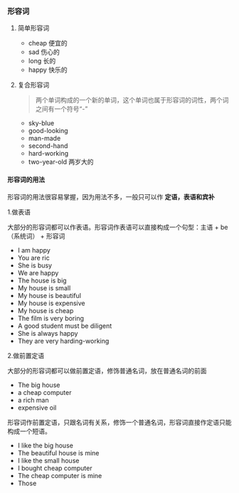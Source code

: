 ### 形容词

1. 简单形容词

   * cheap 便宜的
   * sad 伤心的
   * long 长的
   * happy 快乐的

2. 复合形容词

   > 两个单词构成的一个新的单词，这个单词也属于形容词的词性，两个词之间有一个符号“-”

   * sky-blue
   * good-looking
   * man-made
   * second-hand
   * hard-working
   * two-year-old 两岁大的

#### 形容词的用法

形容词的用法很容易掌握，因为用法不多，一般只可以作 **定语，表语和宾补**

1.做表语

大部分的形容词都可以作表语。形容词作表语可以直接构成一个句型：主语 + be（系统词） + 形容词

* I am happy
* You are ric
* She is busy
* We are happy
* The house is big
* My house is small
* My house is beautiful
* My house is expensive
* My house is cheap
* The film is very boring
* A good student must be diligent
* She is always happy
* They are very harding-working

2.做前置定语

大部分的形容词都可以做前置定语，修饰普通名词，放在普通名词的前面

* The big house
* a cheap computer
* a rich man
* expensive oil 

形容词作前置定语，只跟名词有关系，修饰一个普通名词，形容词直接作定语只能构成一个短语。

* I like the big house
* The beautiful house is mine
* I like the small house
* I bought cheap computer
* The cheap computer is mine
* Those 















#### 